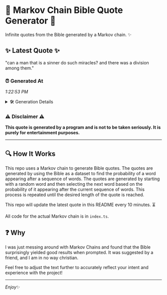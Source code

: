 # 📖 Markov Chain Bible Quote Generator 📖

Infinite quotes from the Bible generated by a Markov chain. ✨

## ✨ Latest Quote ✨
"can a man that is a sinner do such miracles? and there was a division among them."

### ⏰ Generated At
*1:22:53 PM*

<details>
    <summary>🛠️ Generation Details</summary>
    <p>
        <strong>🌱 Seed:</strong> can<br>
        <strong>🔄 Iterations:</strong> 16<br>
        <strong>📜 Context History:</strong><br>[ can ]: a<br>[ can, a ]: man<br>[ can, a, man ]: that<br>[ can, a, man, that ]: is<br>[ can, a, man, that, is ]: a<br>[ can, a, man, that, is, a ]: sinner<br>[ a, man, that, is, a, sinner ]: do<br>[ man, that, is, a, sinner, do ]: such<br>[ that, is, a, sinner, do, such ]: miracles?<br>[ is, a, sinner, do, such, miracles? ]: and<br>[ a, sinner, do, such, miracles?, and ]: there<br>[ sinner, do, such, miracles?, and, there ]: was<br>[ do, such, miracles?, and, there, was ]: a<br>[ such, miracles?, and, there, was, a ]: division<br>[ miracles?, and, there, was, a, division ]: among<br>[ and, there, was, a, division, among ]: them.<br>
    </p>
</details>

### ⚠️ Disclaimer ⚠️
**This quote is generated by a program and is not to be taken seriously. It is purely for entertainment purposes.**

---

## 🔍 How It Works

This repo uses a Markov chain to generate Bible quotes. The quotes are generated by using the Bible as a dataset to find the probability of a word appearing after a sequence of words. The quotes are generated by starting with a random word and then selecting the next word based on the probability of it appearing after the current sequence of words. This process is repeated until the desired length of the quote is reached.

This repo will update the latest quote in this README every 10 minutes. ⏳

All code for the actual Markov chain is in `index.ts`.

## ❓ Why

I was just messing around with Markov Chains and found that the Bible surprisingly yielded good results when prompted. 
It was suggested by a friend, and I am in no way christian.

Feel free to adjust the text further to accurately reflect your intent and experience with the project!

---

*Enjoy*✨
